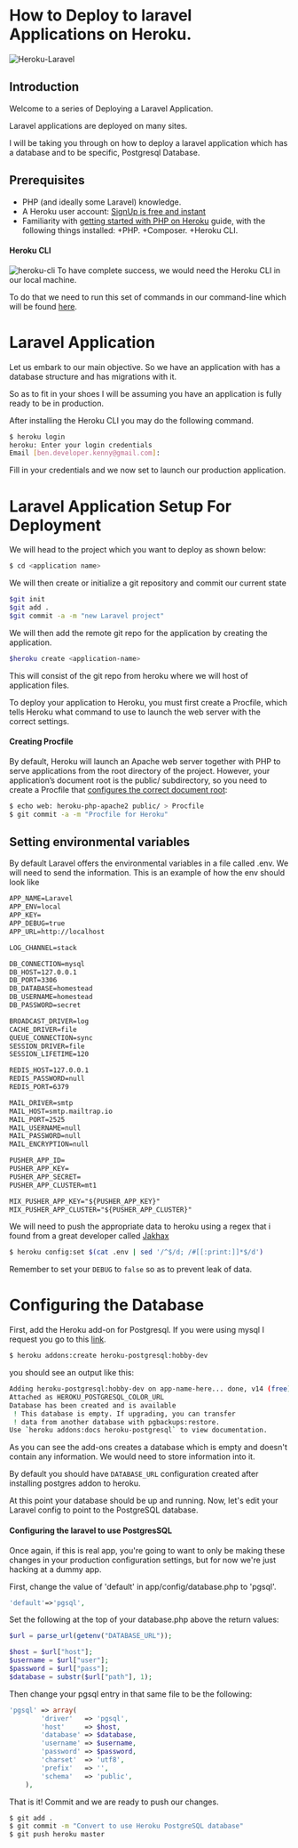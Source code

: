  How to Deploy to laravel Applications on Heroku.
==============================

![Heroku-Laravel](https://res.cloudinary.com/practicaldev/image/fetch/s--qKHxphj6--/c_limit%2Cf_auto%2Cfl_progressive%2Cq_auto%2Cw_880/https://bosnadev.com/wp-content/uploads/2014/09/laravel_heroku.jpg)
## Introduction
Welcome to a series of Deploying a Laravel Application.

Laravel applications are deployed on many sites.

I will be taking you through on how to deploy a laravel application which has a database and to be specific, Postgresql Database.

## Prerequisites
+ PHP (and ideally some Laravel) knowledge.
+ A Heroku user account: [SignUp is free and instant](https://signup.heroku.com/signup/dc)
+ Familiarity with [getting started with PHP on Heroku](https://devcenter.heroku.com/articles/getting-started-with-php) guide, with the following things installed:
		+PHP.
		+Composer.
		+Heroku CLI.

#### Heroku CLI

![heroku-cli](https://pbs.twimg.com/media/CzuuE7dXAAA7np5.jpg)
To have complete success, we would need the Heroku CLI in our local machine.

To do that we need to run this set of commands in our command-line which will be found [here](https://cli.heroku.com/).


# Laravel Application

Let us embark to our main objective. So we have an application with has a database structure and has migrations with it. 

So as to fit in your shoes I will be assuming you have an application is fully ready to be in production.

After installing the Heroku CLI you may do the following command.

```bash
$ heroku login
heroku: Enter your login credentials
Email [ben.developer.kenny@gmail.com]: 


```

Fill in your credentials and we now set to launch our production application.

# Laravel Application Setup For Deployment

We will head to the project which you want to deploy as shown below:

```bash
$ cd <application name>

```

We will then create or initialize a git repository  and commit our current state

```bash
$git init
$git add .
$git commit -a -m "new Laravel project"
```
We will then add the remote git repo for the application by creating the application.

```bash
$heroku create <application-name>
```
This will consist of the git repo from heroku where we will host of application files.

To deploy your application to Heroku, you must first create a Procfile, which tells Heroku what command to use to launch the web server with the correct settings. 

#### Creating Procfile
By default, Heroku will launch an Apache web server together with PHP to serve applications from the root directory of the project.
However, your application’s document root is the public/ subdirectory, so you need to create a Procfile that [configures the correct document root](https://devcenter.heroku.com/articles/custom-php-settings#setting-the-document-root):

```bash
$ echo web: heroku-php-apache2 public/ > Procfile
$ git commit -a -m "Procfile for Heroku"
```

## Setting environmental variables
By default Laravel offers the environmental variables in a file called .env. We will need to send the information. This is an example of how the env should look like

```txt
APP_NAME=Laravel
APP_ENV=local
APP_KEY=
APP_DEBUG=true
APP_URL=http://localhost

LOG_CHANNEL=stack

DB_CONNECTION=mysql
DB_HOST=127.0.0.1
DB_PORT=3306
DB_DATABASE=homestead
DB_USERNAME=homestead
DB_PASSWORD=secret

BROADCAST_DRIVER=log
CACHE_DRIVER=file
QUEUE_CONNECTION=sync
SESSION_DRIVER=file
SESSION_LIFETIME=120

REDIS_HOST=127.0.0.1
REDIS_PASSWORD=null
REDIS_PORT=6379

MAIL_DRIVER=smtp
MAIL_HOST=smtp.mailtrap.io
MAIL_PORT=2525
MAIL_USERNAME=null
MAIL_PASSWORD=null
MAIL_ENCRYPTION=null

PUSHER_APP_ID=
PUSHER_APP_KEY=
PUSHER_APP_SECRET=
PUSHER_APP_CLUSTER=mt1

MIX_PUSHER_APP_KEY="${PUSHER_APP_KEY}"
MIX_PUSHER_APP_CLUSTER="${PUSHER_APP_CLUSTER}"

```

We will need to push the appropriate data to heroku using a regex that i found from a great developer called [Jakhax](https://github.com/jakhax)

```bash
$ heroku config:set $(cat .env | sed '/^$/d; /#[[:print:]]*$/d')

```

Remember to set your `DEBUG` to `false` so as to prevent leak of data.

# Configuring the Database

First, add the Heroku add-on for Postgresql. If you were using mysql I request you go to this [link](https://mattstauffer.com/blog/laravel-on-heroku-using-a-mysql-database).

```bash
$ heroku addons:create heroku-postgresql:hobby-dev

```

you should see an output like this:

```bash
Adding heroku-postgresql:hobby-dev on app-name-here... done, v14 (free)
Attached as HEROKU_POSTGRESQL_COLOR_URL
Database has been created and is available
 ! This database is empty. If upgrading, you can transfer
 ! data from another database with pgbackups:restore.
Use `heroku addons:docs heroku-postgresql` to view documentation.

```

As you can see the add-ons creates a database which is empty and doesn't contain any information. We would need to store information into it.

By default you should have `DATABASE_URL` configuration created after installing postgres addon to heroku.

At this point your database should be up and running. Now, let's edit your Laravel config to point to the PostgreSQL database.


#### Configuring the laravel to use PostgresSQL

Once again, if this is real app, you're going to want to only be making these changes in your production configuration settings, but for now we're just hacking at a dummy app.

First, change the value of 'default' in app/config/database.php to 'pgsql'.

```php
'default'=>'pgsql',
```

Set the following at the top of your database.php above the return values:

```php
$url = parse_url(getenv("DATABASE_URL"));

$host = $url["host"];
$username = $url["user"];
$password = $url["pass"];
$database = substr($url["path"], 1);
```

Then change your pgsql entry in that same file to be the following:

```php
'pgsql' => array(
        'driver'   => 'pgsql',
        'host'     => $host,
        'database' => $database,
        'username' => $username,
        'password' => $password,
        'charset'  => 'utf8',
        'prefix'   => '',
        'schema'   => 'public',
    ),
```

That is it! Commit and we are ready to push our changes.

```bash
$ git add .
$ git commit -m "Convert to use Heroku PostgreSQL database"
$ git push heroku master
```




